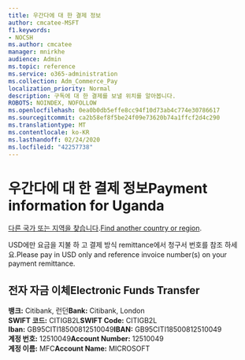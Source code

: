 ```yaml
---
title: 우간다에 대 한 결제 정보
author: cmcatee-MSFT
f1.keywords:
- NOCSH
ms.author: cmcatee
manager: mnirkhe
audience: Admin
ms.topic: reference
ms.service: o365-administration
ms.collection: Adm_Commerce_Pay
localization_priority: Normal
description: 구독에 대 한 결제를 보낼 위치를 알아봅니다.
ROBOTS: NOINDEX, NOFOLLOW
ms.openlocfilehash: 0ea0b0db5effe8cc94f10d73ab4c774e30786617
ms.sourcegitcommit: ca2b58ef8f5be24f09e73620b74a1ffcf2d4c290
ms.translationtype: MT
ms.contentlocale: ko-KR
ms.lasthandoff: 02/24/2020
ms.locfileid: "42257738"
---
```

# <a name="payment-information-for-uganda"></a><span data-ttu-id="12672-103">우간다에 대 한 결제 정보</span><span class="sxs-lookup"><span data-stu-id="12672-103">Payment information for Uganda</span></span>

<span data-ttu-id="12672-104">[다른 국가 또는 지역을 찾습니다](../billing-and-payments/pay-for-your-subscription.md).</span><span class="sxs-lookup"><span data-stu-id="12672-104">[Find another country or region](../billing-and-payments/pay-for-your-subscription.md).</span></span>

<span data-ttu-id="12672-105">USD에만 요금을 지불 하 고 결제 방식 remittance에서 청구서 번호를 참조 하세요.</span><span class="sxs-lookup"><span data-stu-id="12672-105">Please pay in USD only and reference invoice number(s) on your payment remittance.</span></span>

## <a name="electronic-funds-transfer"></a><span data-ttu-id="12672-106">전자 자금 이체</span><span class="sxs-lookup"><span data-stu-id="12672-106">Electronic Funds Transfer</span></span>

<span data-ttu-id="12672-107">**뱅크:** Citibank, 런던</span><span class="sxs-lookup"><span data-stu-id="12672-107">**Bank:** Citibank, London</span></span>  
<span data-ttu-id="12672-108">**SWIFT 코드:** CITIGB2L</span><span class="sxs-lookup"><span data-stu-id="12672-108">**SWIFT Code:** CITIGB2L</span></span>  
<span data-ttu-id="12672-109">**Iban:** GB95CITI18500812510049</span><span class="sxs-lookup"><span data-stu-id="12672-109">**IBAN:** GB95CITI18500812510049</span></span>  
<span data-ttu-id="12672-110">**계정 번호:** 12510049</span><span class="sxs-lookup"><span data-stu-id="12672-110">**Account Number:** 12510049</span></span>  
<span data-ttu-id="12672-111">**계정 이름:** MFC</span><span class="sxs-lookup"><span data-stu-id="12672-111">**Account Name:** MICROSOFT</span></span>  